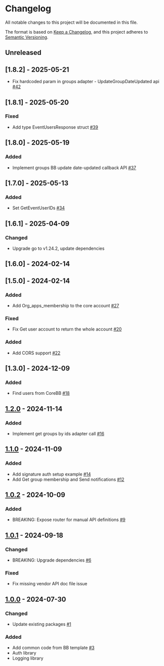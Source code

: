 # Changelog

All notable changes to this project will be documented in this file.

The format is based on [Keep a Changelog](https://keepachangelog.com/en/1.0.0/),
and this project adheres to [Semantic Versioning](https://semver.org/spec/v2.0.0.html).

## Unreleased

## [1.8.2] - 2025-05-21
- Fix hardcoded param in groups adapter - UpdateGroupDateUpdated api [#42](https://github.com/rokwire/rokwire-building-block-sdk-go/issues/42)

## [1.8.1] - 2025-05-20
### Fixed
- Аdd type EventUsersResponse struct [#39](https://github.com/rokwire/rokwire-building-block-sdk-go/issues/39)

## [1.8.0] - 2025-05-19
### Added
- Implement groups BB update date-updated callback API [#37](https://github.com/rokwire/rokwire-building-block-sdk-go/issues/34)

## [1.7.0] - 2025-05-13
### Added
- Set GetEventUserIDs [#34](https://github.com/rokwire/rokwire-building-block-sdk-go/issues/34)

## [1.6.1] - 2025-04-09
### Changed
- Upgrade go to v1.24.2, update dependencies

## [1.6.0] - 2024-02-14
## [1.5.0] - 2024-02-14
### Added 
- Add Org_apps_membership to the core account [#27](https://github.com/rokwire/rokwire-building-block-sdk-go/issues/27)

### Fixed
- Fix Get user account to return the whole account [#20](https://github.com/rokwire/rokwire-building-block-sdk-go/issues/20)
### Added
- Add CORS support [#22](https://github.com/rokwire/rokwire-building-block-sdk-go/issues/22)

## [1.3.0] - 2024-12-09
### Added
- Find users from CoreBB [#18](https://github.com/rokwire/rokwire-building-block-sdk-go/issues/18)

## [1.2.0] - 2024-11-14
### Added
- Implement get groups by ids adapter call [#16](https://github.com/rokwire/rokwire-building-block-sdk-go/issues/16)

## [1.1.0] - 2024-11-09
### Added
- Add signature auth setup example [#14](https://github.com/rokwire/rokwire-building-block-sdk-go/issues/14)
- Add Get group membership and Send notifications [#12](https://github.com/rokwire/rokwire-building-block-sdk-go/issues/12)

## [1.0.2] - 2024-10-09
### Added
- BREAKING: Expose router for manual API definitions [#9](https://github.com/rokwire/rokwire-building-block-sdk-go/issues/9)

## [1.0.1] - 2024-09-18
### Changed
- BREAKING: Upgrade dependencies [#6](https://github.com/rokwire/rokwire-building-block-sdk-go/issues/6)
### Fixed
- Fix missing vendor API doc file issue

## [1.0.0] - 2024-07-30
### Changed
- Update existing packages [#1](https://github.com/rokwire/rokwire-building-block-sdk-go/issues/1)

### Added
- Add common code from BB template [#3](https://github.com/rokwire/rokwire-building-block-sdk-go/issues/3)  
- Auth library
- Logging library

[Unreleased]: https://github.com/rokwire/rokwire-building-block-sdk-go/compare/v1.2.0...HEAD
[1.2.0]: https://github.com/rokwire/rokwire-building-block-sdk-go/compare/v1.1.0...v1.2.0
[1.1.0]: https://github.com/rokwire/rokwire-building-block-sdk-go/compare/v1.0.2...v1.1.0
[1.0.2]: https://github.com/rokwire/rokwire-building-block-sdk-go/compare/v1.0.1...v1.0.2
[1.0.1]: https://github.com/rokwire/rokwire-building-block-sdk-go/compare/v1.0.0...v1.0.1
[1.0.0]: https://github.com/rokwire/rokwire-building-block-sdk-go/tree/v1.0.0